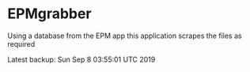# EPMgrabber
Using a database from the EPM app this application scrapes the files as required


Latest backup: Sun Sep 8 03:55:01 UTC 2019
